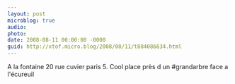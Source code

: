 ```yaml
---
layout: post
microblog: true
audio: 
photo: 
date: 2008-08-11 00:00:00 -0000
guid: http://xtof.micro.blog/2008/08/11/t884086634.html
---
```

A la fontaine 20 rue cuvier paris 5. Cool place près d un #grandarbre face a l'écureuil
